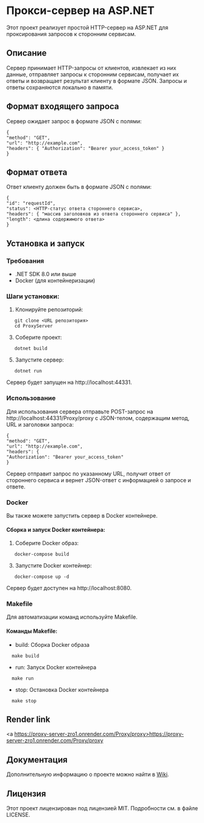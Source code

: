 ﻿# Прокси-сервер на ASP.NET

Этот проект реализует простой HTTP-сервер на ASP.NET для проксирования запросов к сторонним сервисам.

## Описание

Сервер принимает HTTP-запросы от клиентов, извлекает из них данные, отправляет запросы к сторонним сервисам, получает их ответы и возвращает результат клиенту в формате JSON. Запросы и ответы сохраняются локально в памяти.

## Формат входящего запроса

Сервер ожидает запрос в формате JSON с полями:

```
{
"method": "GET",
"url": "http://example.com",
"headers": { "Authorization": "Bearer your_access_token" }
}
```

## Формат ответа

Ответ клиенту должен быть в формате JSON с полями:

```
{
"id": "requestId",
"status": <HTTP-статус ответа стороннего сервиса>,
"headers": { "массив заголовков из ответа стороннего сервиса" },
"length": <длина содержимого ответа>
}
```

## Установка и запуск

### Требования

- .NET SDK 8.0 или выше
- Docker (для контейнеризации)

### Шаги установки:

1. Клонируйте репозиторий:
```
   git clone <URL репозитория>
   cd ProxyServer
```

3. Соберите проект:
```
   dotnet build
```

5. Запустите сервер:
```
   dotnet run
```

Сервер будет запущен на http://localhost:44331.

### Использование

Для использования сервера отправьте POST-запрос на http://localhost:44331/Proxy/proxy с JSON-телом, содержащим метод, URL и заголовки запроса:

```
{
"method": "GET",
"url": "http://example.com",
"headers": {
"Authorization": "Bearer your_access_token"
}
```

Сервер отправит запрос по указанному URL, получит ответ от стороннего сервиса и вернет JSON-ответ с информацией о запросе и ответе.

### Docker

Вы также можете запустить сервер в Docker контейнере.

#### Сборка и запуск Docker контейнера:

1. Соберите Docker образ:
```
   docker-compose build
```

3. Запустите Docker контейнер:
```
   docker-compose up -d
```

Сервер будет доступен на http://localhost:8080.

### Makefile

Для автоматизации команд используйте Makefile.

#### Команды Makefile:

- build: Сборка Docker образа
  
```
  make build
```


- run: Запуск Docker контейнера

```
  make run
```

- stop: Остановка Docker контейнера

```
  make stop
```

## Render link

<a https://proxy-server-zro1.onrender.com/Proxy/proxy>https://proxy-server-zro1.onrender.com/Proxy/proxy</a>

## Документация

Дополнительную информацию о проекте можно найти в [Wiki](https://github.com/nomadbala/proxy-server/wiki).

## Лицензия

Этот проект лицензирован под лицензией MIT. Подробности см. в файле LICENSE.
